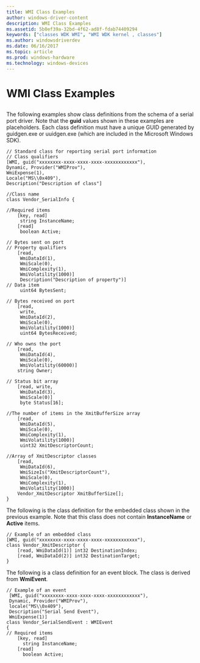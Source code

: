 ```yaml
---
title: WMI Class Examples
author: windows-driver-content
description: WMI Class Examples
ms.assetid: 5b0ef39a-32bd-4f62-ad8f-fdab74409294
keywords: ["classes WDK WMI", "WMI WDK kernel , classes"]
ms.author: windowsdriverdev
ms.date: 06/16/2017
ms.topic: article
ms.prod: windows-hardware
ms.technology: windows-devices
---
```


# WMI Class Examples


## <a href="" id="ddk-wmi-class-examples-kg"></a>


The following examples show class definitions from the schema of a serial port driver. Note that the **guid** values shown in these examples are placeholders. Each class definition must have a unique GUID generated by guidgen.exe or uuidgen.exe (which are included in the Microsoft Windows SDK).

```
// Standard class for reporting serial port information
// Class qualifiers 
[WMI, guid("xxxxxxxx-xxxx-xxxx-xxxx-xxxxxxxxxxxx"),
Dynamic, Provider("WMIProv"),
WmiExpense(1),
Locale("MS\\0x409"),
Description("Description of class"]
 
//Class name 
class Vendor_SerialInfo {
 
//Required items 
    [key, read] 
     string InstanceName;
    [read]
     boolean Active;
 
// Bytes sent on port
// Property qualifiers 
    [read,
     WmiDataId(1),
     WmiScale(0),
     WmiComplexity(1),
     WmiVolatility(1000)]
     Description("Description of property")]
// Data item 
     uint64 BytesSent;
 
// Bytes received on port
    [read,
     write,
     WmiDataId(2),
     WmiScale(0), 
     WmiVolatility(1000)]
     uint64 BytesReceived;
 
// Who owns the port 
    [read,
     WmiDataId(4),
     WmiScale(0),              
     WmiVolatility(60000)] 
    string Owner;
 
// Status bit array
    [read, write,
     WmiDataId(3),
     WmiScale(0)]
     byte Status[16];
 
//The number of items in the XmitBufferSize array
    [read,
     WmiDataId(5),
     WmiScale(0),
     WmiComplexity(1),
     WmiVolatility(1000)]
     uint32 XmitDescriptorCount;       
 
//Array of XmitDescriptor classes
    [read,
     WmiDataId(6),
     WmiSizeIs("XmitDescriptorCount"),
     WmiScale(0),
     WmiComplexity(1),
     WmiVolatility(1000)]
    Vendor_XmitDescriptor XmitBufferSize[];
}
```

The following is the class definition for the embedded class shown in the previous example. Note that this class does not contain **InstanceName** or **Active** items.

```
// Example of an embedded class 
[WMI, guid("xxxxxxxx-xxxx-xxxx-xxxx-xxxxxxxxxxxx"),
class Vendor_XmitDescriptor {
    [read, WmiDataId(1)] int32 DestinationIndex;
    [read, WmiDataId(2)] int32 DestinationTarget;
}
```

The following is a class definition for an event block. The class is derived from **WmiEvent**.

```
// Example of an event
 [WMI, guid("xxxxxxxx-xxxx-xxxx-xxxx-xxxxxxxxxxxx"),
 Dynamic, Provider("WMIProv"),
 locale("MS\\0x409"),
 Description("Serial Send Event"),
 WmiExpense(1)]
class Vendor_SerialSendEvent : WMIEvent
{
// Required items
    [key, read] 
      string InstanceName;
    [read]
      boolean Active;
```

 

 




